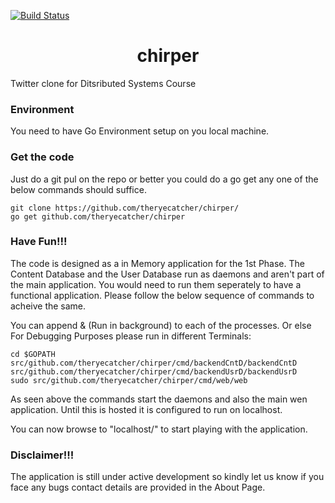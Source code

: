 [![Build Status](https://www.travis-ci.com/theryecatcher/chirper.svg?token=shEHxWnqj4LyQxYpERrT&branch=master)](https://www.travis-ci.com/theryecatcher/chirper)

<h1 align="center">chirper</h1>
Twitter clone for Ditsributed Systems Course

### Environment
You need to have Go Environment setup on you local machine.

### Get the code
Just do a git pul on the repo or better you could do a go get any one of the below commands should suffice.
```
git clone https://github.com/theryecatcher/chirper/
go get github.com/theryecatcher/chirper
```

### Have Fun!!!
The code is designed as a in Memory application for the 1st Phase. The Content Database and the User Database run as daemons and aren't part of the main application. You would need to run them seperately to have a functional application. Please follow the below sequence of commands to acheive the same.

You can append & (Run in background) to each of the processes. Or else For Debugging Purposes please run in different Terminals:
```
cd $GOPATH
src/github.com/theryecatcher/chirper/cmd/backendCntD/backendCntD
src/github.com/theryecatcher/chirper/cmd/backendUsrD/backendUsrD
sudo src/github.com/theryecatcher/chirper/cmd/web/web
```

As seen above the commands start the daemons and also the main wen application. Until this is hosted it is configured to run on localhost.

You can now browse to "localhost/" to start playing with the application.

### Disclaimer!!!
The application is still under active development so kindly let us know if you face any bugs contact details are provided in the About Page.
